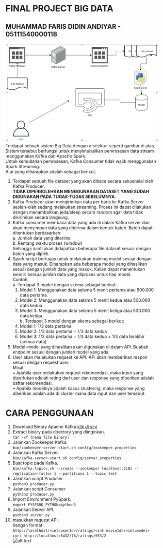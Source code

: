 # FINAL PROJECT BIG DATA
## MUHAMMAD FARIS DIDIN ANDIYAR - 05111540000118

![alt text](img/fp-big-data.png)  
Terdapat sebuah sistem Big Data dengan arsitektur seperti gambar di atas. Sistem tersebut berfungsi untuk menyimulasikan pemrosesan data stream menggunakan Kafka dan Apache Spark.  
Untuk kemudahan pemrosesan, Kafka Consumer tidak wajib menggunakan Spark Streaming.  
Alur yang diharapkan adalah sebagai berikut.  
1. Terdapat sebuah file dataset yang akan dibaca secara sekuensial oleh Kafka Producer.  
**TIDAK DIPERBOLEHKAN MENGGUNAKAN DATASET YANG SUDAH DIGUNAKAN PADA TUGAS-TUGAS SEBELUMNYA.**  
2. Kafka Producer akan mengirimkan data per baris ke Kafka Server seolah-olah sedang melakukan streaming. Proses ini dapat dilakukan dengan menambahkan jeda/sleep secara random agar data tidak dikirimkan secara langsung.  
3. Kafka consumer membaca data yang ada di dalam Kafka server dan akan menyimpan data yang diterima dalam bentuk batch. Batch dapat ditentukan berdasarkan:  
    a. Jumlah data yang diterima  
    b. Rentang waktu proses (window)  
Sehingga nanti akan didapatkan beberapa file dataset sesuai dengan batch yang dipilih.  
4. Spark script bertugas untuk melakukan training model sesuai dengan data yang masuk. Diharapkan ada beberapa model yang dihasilkan sesuai dengan jumlah data yang masuk. Kalian dapat menentukan sendiri berapa jumlah data yang diproses untuk tiap model.  
Contoh:  
a. Terdapat 3 model dengan skema sebagai berikut:  
    1. Model 1: Menggunakan data selama 5 menit pertama atau 500.000 data pertama.  
    2. Model 2: Menggunakan data selama 5 menit kedua atau 500.000 data kedua.  
    3. Model 3: Menggunakan data selama 5 menit ketiga atau 500.000 data ketiga.  
b. Terdapat 3 model dengan skema sebagai berikut:  
    1. Model 1: 1/3 data pertama  
    2. Model 2: 1/3 data pertama + 1/3 data kedua  
    3. Model 3: 1/3 data pertama + 1/3 data kedua + 1/3 data terakhir (semua data)  
5. Model-model yang dihasilkan akan digunakan di dalam API. Buatlah endpoint sesuai dengan jumlah model yang ada.
6. User akan melakukan request ke API. API akan memberikan respon sesuai dengan request user.  
Misal:  
    • Apabila user melakukan request rekomendasi, maka input yang diperlukan adalah rating dari user dan response yang diberikan adalah daftar rekomendasi.  
    • Apabila modelnya adalah kasus clustering, maka response yang diberikan adalah ada di cluster mana data input dari user tersebut.

# CARA PENGGUNAAN  
1. Download Binary Apache Kafka [klik di sini](https://kafka.apache.org/downloads)
2. Extract binary pada directory yang diinginkan.  
   ```tar -xf {nama file binary} ```  
3. Jalankan Zookeeper Kafka.  
   ```bin/zookeeper-server-start.sh config/zookeeper.properties```
4. Jalankan Kafka Server.  
   ```bin/kafka-server-start.sh config/server.properties```
5. Buat topic pada Kafka.  
   ```bin/kafka-topics.sh --create --zookeeper localhost:2181 --replication-factor 1 --partitions 1 --topic test```
6. Jalankan script Produser.  
   ```python3 producer.py```
7. Jalankan script Consumer.  
   ```python3 producer.py```
8. Import Environment PySpark.  
   ```export PYSPARK_PYTHON=python3```
9.  Jalankan Server API.  
    ```python3 server.py```
10. masukkan request API.  
    dengan format : ```http://localhost/<int:userId>/ratings/<int:movieId>/<int:model>```  
    ```curl http://localhost:5432/76/ratings/553/2```  
![alt text](img/new-movie-model.png)